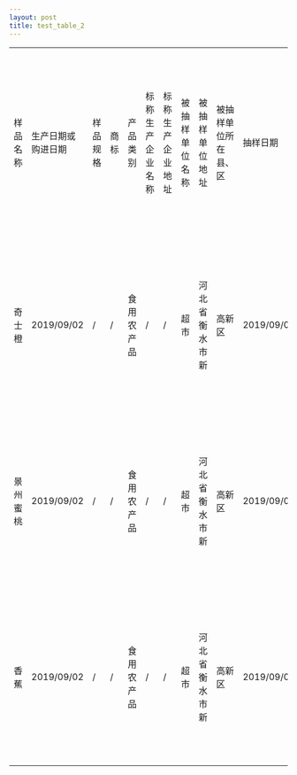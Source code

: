 ```yaml
---
layout: post
title: test_table_2
---
```


|  |  |  |  |  |  |  |  |  |  |  |  |  |
|---|---|---|---|---|---|---|---|---|---|---|---|---|
|样品名称|生产日期或购进日期|样品规格|商标|产品类别|标称生产企业名称|标称生产企业地址|被抽样单位名称|被抽样单位地址|被抽样单位所在县、区|抽样日期|检测机构|检测结果 （如不合格应写明项目、单位、结果、限值）|
|奇士橙|2019/09/02|/|/|食用农产品|/|/|超市|河北省衡水市新|高新区|2019/09/02|泰斯汀检测技术服务有限公司|合格|
|景州蜜桃|2019/09/02|/|/|食用农产品|/|/|超市|河北省衡水市新|高新区|2019/09/02|泰斯汀检测技术服务有限公司|合格|
|香蕉|2019/09/02|/|/|食用农产品|/|/|超市|河北省衡水市新|高新区|2019/09/02|泰斯汀检测技术服务有限公司|合格|